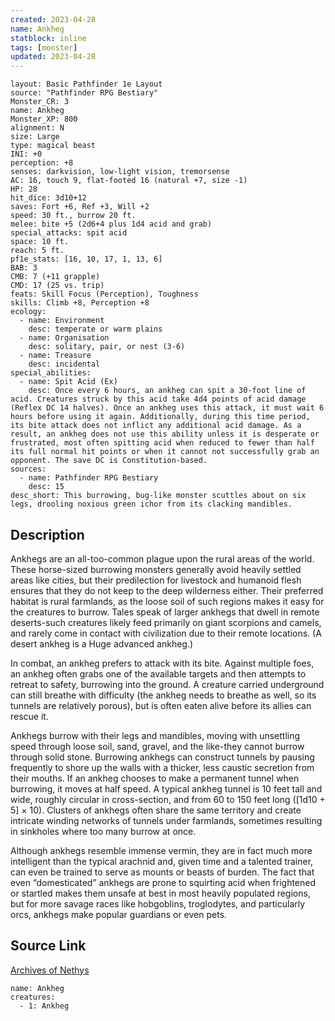 ```yaml
---
created: 2023-04-28
name: Ankheg
statblock: inline
tags: [monster]
updated: 2023-04-28
---
```

```statblock
layout: Basic Pathfinder 1e Layout
source: "Pathfinder RPG Bestiary"
Monster_CR: 3
name: Ankheg
Monster_XP: 800
alignment: N
size: Large
type: magical beast
INI: +0
perception: +8
senses: darkvision, low-light vision, tremorsense
AC: 16, touch 9, flat-footed 16 (natural +7, size -1)
HP: 28
hit_dice: 3d10+12
saves: Fort +6, Ref +3, Will +2
speed: 30 ft., burrow 20 ft.
melee: bite +5 (2d6+4 plus 1d4 acid and grab)
special_attacks: spit acid
space: 10 ft.
reach: 5 ft.
pf1e_stats: [16, 10, 17, 1, 13, 6]
BAB: 3
CMB: 7 (+11 grapple)
CMD: 17 (25 vs. trip)
feats: Skill Focus (Perception), Toughness
skills: Climb +8, Perception +8
ecology:
  - name: Environment
    desc: temperate or warm plains
  - name: Organisation
    desc: solitary, pair, or nest (3-6)
  - name: Treasure
    desc: incidental
special_abilities:
  - name: Spit Acid (Ex)
    desc: Once every 6 hours, an ankheg can spit a 30-foot line of acid. Creatures struck by this acid take 4d4 points of acid damage (Reflex DC 14 halves). Once an ankheg uses this attack, it must wait 6 hours before using it again. Additionally, during this time period, its bite attack does not inflict any additional acid damage. As a result, an ankheg does not use this ability unless it is desperate or frustrated, most often spitting acid when reduced to fewer than half its full normal hit points or when it cannot not successfully grab an opponent. The save DC is Constitution-based.
sources:
  - name: Pathfinder RPG Bestiary
    desc: 15
desc_short: This burrowing, bug-like monster scuttles about on six legs, drooling noxious green ichor from its clacking mandibles.
```
## Description
Ankhegs are an all-too-common plague upon the rural areas of the world. These horse-sized burrowing monsters generally avoid heavily settled areas like cities, but their predilection for livestock and humanoid flesh ensures that they do not keep to the deep wilderness either. Their preferred habitat is rural farmlands, as the loose soil of such regions makes it easy for the creatures to burrow. Tales speak of larger ankhegs that dwell in remote deserts-such creatures likely feed primarily on giant scorpions and camels, and rarely come in contact with civilization due to their remote locations. (A desert ankheg is a Huge advanced ankheg.)

In combat, an ankheg prefers to attack with its bite. Against multiple foes, an ankheg often grabs one of the available targets and then attempts to retreat to safety, burrowing into the ground. A creature carried underground can still breathe with difficulty (the ankheg needs to breathe as well, so its tunnels are relatively porous), but is often eaten alive before its allies can rescue it.

Ankhegs burrow with their legs and mandibles, moving with unsettling speed through loose soil, sand, gravel, and the like-they cannot burrow through solid stone. Burrowing ankhegs can construct tunnels by pausing frequently to shore up the walls with a thicker, less caustic secretion from their mouths. If an ankheg chooses to make a permanent tunnel when burrowing, it moves at half speed. A typical ankheg tunnel is 10 feet tall and wide, roughly circular in cross-section, and from 60 to 150 feet long ([1d10 + 5] × 10). Clusters of ankhegs often share the same territory and create intricate winding networks of tunnels under farmlands, sometimes resulting in sinkholes where too many burrow at once.

Although ankhegs resemble immense vermin, they are in fact much more intelligent than the typical arachnid and, given time and a talented trainer, can even be trained to serve as mounts or beasts of burden. The fact that even “domesticated” ankhegs are prone to squirting acid when frightened or startled makes them unsafe at best in most heavily populated regions, but for more savage races like hobgoblins, troglodytes, and particularly orcs, ankhegs make popular guardians or even pets.
## Source Link
[Archives of Nethys](https://aonprd.com/MonsterDisplay.aspx?ItemName=Ankheg)
```encounter-table
name: Ankheg
creatures:
  - 1: Ankheg
```
